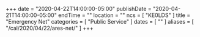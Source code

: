 +++
date = "2020-04-22T14:00:00-05:00"
publishDate = "2020-04-21T14:00:00-05:00"
endTime = ""
location = ""
ncs = [ "KE0LDS" ]
title = "Emergency Net"
categories = [ "Public Service" ]
dates = [ "" ]
aliases = [ "/cal/2020/04/22/ares-net/" ]
+++
